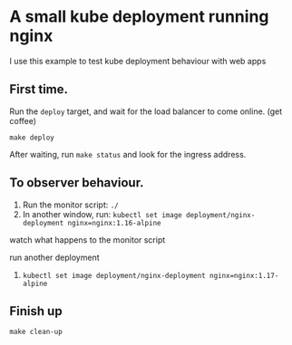 # A small kube deployment running nginx

I use this example to test kube deployment behaviour with web apps

## First time.

Run the `deploy` target, and wait for the load balancer to come online.  (get coffee)

```shell script
make deploy
```

After waiting, run `make status` and look for the ingress address.

## To observer behaviour.

1. Run the monitor script:  `./`
2. In another window, run: `kubectl set image deployment/nginx-deployment nginx=nginx:1.16-alpine`

watch what happens to the monitor script


run another deployment

1. `kubectl set image deployment/nginx-deployment nginx=nginx:1.17-alpine`


## Finish up


```shell script
make clean-up
```
